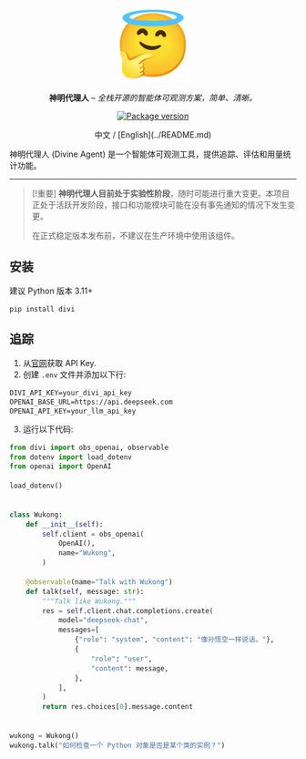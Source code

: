 <p align="center">
  <a href="https://divine-agent.com/"><img width="128" height="128" src="https://raw.githubusercontent.com/Kaikaikaifang/divine-agent/main/docs/images/thinking-angel.png" alt='Divine Agent'></a>
</p>

<p align="center"><strong>神明代理人</strong> <em>– 全栈开源的智能体可观测方案，简单、清晰。</em></p>

<p align="center">
<a href="https://pypi.org/project/divi/">
    <img src="https://img.shields.io/pypi/v/divi.svg" alt="Package version">
</a>
</p>

<p align="center">中文 / [English](../README.md)</p>

神明代理人 (Divine Agent) 是一个智能体可观测工具，提供追踪、评估和用量统计功能。

---

> [!重要]
> **神明代理人目前处于实验性阶段**，随时可能进行重大变更。本项目正处于活跃开发阶段，接口和功能模块可能在没有事先通知的情况下发生变更。
>
> 在正式稳定版本发布前，不建议在生产环境中使用该组件。

## 安装

建议 Python 版本 3.11+

```shell
pip install divi
```

## 追踪

1. 从[官网](https://www.divine-agent.com/dashboard/api-keys)获取 API Key.
2. 创建 `.env` 文件并添加以下行:
  ```env
  DIVI_API_KEY=your_divi_api_key
  OPENAI_BASE_URL=https://api.deepseek.com
  OPENAI_API_KEY=your_llm_api_key
  ```
3. 运行以下代码:
  ```python
  from divi import obs_openai, observable
  from dotenv import load_dotenv
  from openai import OpenAI

  load_dotenv()


  class Wukong:
      def __init__(self):
          self.client = obs_openai(
              OpenAI(),
              name="Wukong",
          )

      @observable(name="Talk with Wukong")
      def talk(self, message: str):
          """Talk like Wukong."""
          res = self.client.chat.completions.create(
              model="deepseek-chat",
              messages=[
                  {"role": "system", "content": "像孙悟空一样说话。"},
                  {
                      "role": "user",
                      "content": message,
                  },
              ],
          )
          return res.choices[0].message.content


  wukong = Wukong()
  wukong.talk("如何检查一个 Python 对象是否是某个类的实例？")
  ```
